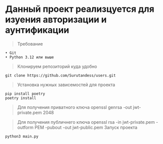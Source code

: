 # Данный проект реализцуется для изуения авторизации и аунтификации


>Требование
 
    • Git
    • Python 3.12 или выше

>Клонируем репозиторий куда удобно

    git clone https://github.com/Surutandess/users.git
>Установка нужных зависемостей для проекта

    pip install poetry
    poetry install
> Для получения приватного ключа
    openssl genrsa -out jwt-private.pem 2048

> Для получения публичнего ключа
    openssl rsa -in jwt-private.pem -outform PEM -pubout -out jwt-public.pem
>Запуск проекта

    python3 main.py
